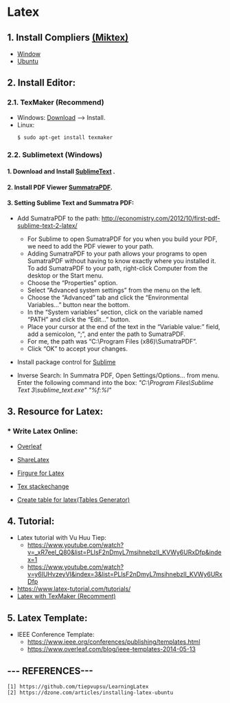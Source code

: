 # Latex 

## 1. Install Compliers [(Miktex)](https://miktex.org/)
- [Window](https://miktex.org/howto/install-miktex)
- [Ubuntu](https://miktex.org/howto/install-miktex-unx)

## 2. Install Editor:
### 2.1. TexMaker (Recommend)
  + Windows: 
  [Download](http://www.xm1math.net/texmaker/) --> Install.
  + Linux:
    ```sh
    $ sudo apt-get install texmaker
    ```
### 2.2. Sublimetext (Windows)
####  1. Download and Install [SublimeText](https://www.sublimetext.com/3) .
####  2. Install PDF Viewer [SummatraPDF](https://www.sumatrapdfreader.org/download-free-pdf-viewer.html).
####  3. Setting Sublime Text and Summatra PDF:
  - Add SumatraPDF to the path: http://economistry.com/2012/10/first-pdf-sublime-text-2-latex/
    - For Sublime to open SumatraPDF for you when you build your PDF, we need to add the PDF viewer to your path. 
    - Adding SumatraPDF to your path allows your programs to open SumatraPDF without having to know exactly where you installed it. To add SumatraPDF to your path, right-click Computer from the desktop or the Start menu. 
    - Choose the “Properties” option. 
    -  Select “Advanced system settings” from the menu on the left. 
    - Choose the “Advanced” tab and click the “Environmental Variables…” button near the bottom. 
    - In the “System variables” section, click on the variable named “PATH” and click the “Edit…” button.
    - Place your cursor at the end of the text in the “Variable value:” field, add a semicolon, “;”, and enter the path to SumatraPDF. 
    - For me, the path was “C:\Program Files (x86)\SumatraPDF”. 
    - Click “OK” to accept your changes.

  - Install package control for [Sublime](https://packagecontrol.io/installation#st3)
  - Inverse Search: In Summatra PDF, Open Settings/Options... from menu. Enter the following command into the box:
    *"C:\Program Files\Sublime Text 3\sublime_text.exe" "%f:%l"*
    
## 3. Resource for Latex:
###  * Write Latex Online:
  - [Overleaf](https://www.overleaf.com)
  - [ShareLatex](https://www.sharelatex.com/)
  
  - [Firgure for Latex](http://www.texample.net/tikz/examples/)
  - [Tex stackechange](https://tex.stackexchange.com/)
  - [Create table for latex(Tables Generator)](http://www.tablesgenerator.com/)
 
## 4. Tutorial:
  - Latex tutorial with Vu Huu Tiep:
    - https://www.youtube.com/watch?v=_xR7eel_Q80&list=PLlsF2nDmyL7msihnebzII_KVWy6URxDfp&index=1
    - https://www.youtube.com/watch?v=y6IUHvzeyVI&index=3&list=PLlsF2nDmyL7msihnebzII_KVWy6URxDfp
  - https://www.latex-tutorial.com/tutorials/  
  - [Latex with TexMaker (Recomment)](https://www.youtube.com/watch?v=SoDv0qhyysQ)
  
## 5. Latex Template:
  - IEEE Conference Template: 
    - https://www.ieee.org/conferences/publishing/templates.html
    - https://www.overleaf.com/blog/ieee-templates-2014-05-13

## --- REFERENCES---
    [1] https://github.com/tiepvupsu/LearningLatex
    [2] https://dzone.com/articles/installing-latex-ubuntu
